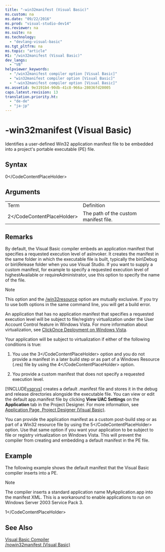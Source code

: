 ```yaml
---
title: "-win32manifest (Visual Basic)"
ms.custom: na
ms.date: "09/22/2016"
ms.prod: "visual-studio-dev14"
ms.reviewer: na
ms.suite: na
ms.technology: 
  - "devlang-visual-basic"
ms.tgt_pltfrm: na
ms.topic: "article"
H1: "/win32manifest (Visual Basic)"
dev_langs: 
  - "VB"
helpviewer_keywords: 
  - "/win32manifest compiler option [Visual Basic]"
  - "win32manifest compiler option [Visual Basic]"
  - "-win32manifest compiler option [Visual Basic]"
ms.assetid: 9e3191b4-90db-41c8-966a-28036fd20005
caps.latest.revision: 13
translation.priority.ht: 
  - "de-de"
  - "ja-jp"
---
```

# -win32manifest (Visual Basic)
Identifies a user-defined Win32 application manifest file to be embedded into a project's portable executable (PE) file.  
  
## Syntax  
  
<CodeContentPlaceHolder>0\</CodeContentPlaceHolder>  
## Arguments  
  
|||  
|-|-|  
|Term|Definition|  
|<CodeContentPlaceHolder>2\</CodeContentPlaceHolder>|The path of the custom manifest file.|  
  
## Remarks  
 By default, the Visual Basic compiler embeds an application manifest that specifies a requested execution level of asInvoker. It creates the manifest in the same folder in which the executable file is built, typically the bin\Debug or bin\Release folder when you use Visual Studio. If you want to supply a custom manifest, for example to specify a requested execution level of highestAvailable or requireAdministrator, use this option to specify the name of the file.  
  
> [!NOTE]
>  This option and the [/win32resource](../vs140/-win32resource.md) option are mutually exclusive. If you try to use both options in the same command line, you will get a build error.  
  
 An application that has no application manifest that specifies a requested execution level will be subject to file/registry virtualization under the User Account Control feature in Windows Vista. For more information about virtualization, see [ClickOnce Deployment on Windows Vista](../vs140/clickonce-deployment-on-windows-vista.md).  
  
 Your application will be subject to virtualization if either of the following conditions is true:  
  
1.  You use the <CodeContentPlaceHolder>3\</CodeContentPlaceHolder> option and you do not provide a manifest in a later build step or as part of a Windows Resource (.res) file by using the <CodeContentPlaceHolder>4\</CodeContentPlaceHolder> option.  
  
2.  You provide a custom manifest that does not specify a requested execution level.  
  
 [!INCLUDE[vsprvs](../vs140/includes/vsprvs_md.md)] creates a default .manifest file and stores it in the debug and release directories alongside the executable file. You can view or edit the default app.manifest file by clicking **View UAC Settings** on the **Application** tab in the Project Designer. For more information, see [Application Page, Project Designer (Visual Basic)](../vs140/application-page--project-designer--visual-basic-.md).  
  
 You can provide the application manifest as a custom post-build step or as part of a Win32 resource file by using the <CodeContentPlaceHolder>5\</CodeContentPlaceHolder> option. Use that same option if you want your application to be subject to file or registry virtualization on Windows Vista. This will prevent the compiler from creating and embedding a default manifest in the PE file.  
  
## Example  
 The following example shows the default manifest that the Visual Basic compiler inserts into a PE.  
  
> [!NOTE]
>  The compiler inserts a standard application name MyApplication.app into the manifest XML. This is a workaround to enable applications to run on Windows Server 2003 Service Pack 3.  
  
<CodeContentPlaceHolder>1\</CodeContentPlaceHolder>  
## See Also  
 [Visual Basic Compiler](../vs140/visual-basic-command-line-compiler.md)   
 [/nowin32manifest (Visual Basic)](../vs140/-nowin32manifest--visual-basic-.md)
